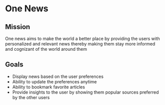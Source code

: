 # One News

## Mission
One news aims to make the world a better place by providing the users with personalized and relevant news thereby making them stay more informed and cognizant of the world around them

## Goals
- Display news based on the user preferences
- Ability to update the preferences anytime
- Ability to bookmark favorite articles
- Provide insights to the user by showing them popular sources preferred by the other users

